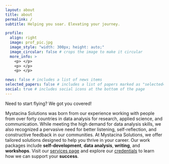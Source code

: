 ```yaml
---
layout: about
title: about
permalink: /
subtitle: Helping you soar. Elevating your journey.

profile:
  align: right
  image: prof_pic.jpg
  image_style: "width: 300px; height: auto;"
  image_circular: false # crops the image to make it circular
  more_info: >
    <p> </p>
    <p> </p>
    <p> </p>

news: false # includes a list of news items
selected_papers: false # includes a list of papers marked as "selected={true}"
social: true # includes social icons at the bottom of the page
---
```


Need to start flying? We got you covered! 

Mystacina Solutions was born from our experience working with people from over forty countries in data analysis for research, applied science, and communication. While meeting the high demand for data analysis skills, we also recognized a pervasive need for better listening, self-reflection, and constructive feedback in our communities. At Mystacina Solutions, we offer tailored solutions designed to help you thrive in your career. Our work packages include **self-development**, **data analysis**, **writing**, and **workshops**. Visit our [services page](https://renatamuy.github.io/mystacina/services/) and explore our [credentials](https://renatamuy.github.io/mystacina/people/) to learn how we can support your **success**.

<!-- Write your biography here. Tell the world about yourself. Link to your favorite [subreddit](http://reddit.com). You can put a picture in, too. The code is already in, just name your picture `prof_pic.jpg` and put it in the `img/` folder.

Put your address / P.O. box / other info right below your picture. You can also disable any of these elements by editing `profile` property of the YAML header of your `_pages/about.md`. Edit `_bibliography/papers.bib` and Jekyll will render your [publications page](/al-folio/publications/) automatically.

Link to your social media connections, too. This theme is set up to use [Font Awesome icons](https://fontawesome.com/) and [Academicons](https://jpswalsh.github.io/academicons/), like the ones below. Add your Facebook, Twitter, LinkedIn, Google Scholar, or just disable all of them. -->

